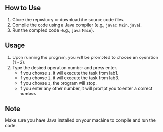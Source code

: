 ## How to Use

1. Clone the repository or download the source code files.
2. Compile the code using a Java compiler (e.g., `javac Main.java`).
3. Run the compiled code (e.g., `java Main`).

## Usage

1. Upon running the program, you will be prompted to choose an operation (1 - 3).
2. Type the desired operation number and press enter.
    - If you choose `1`, it will execute the task from lab1.
    - If you choose `2`, it will execute the task from lab3.
    - If you choose `3`, the program will stop.
    - If you enter any other number, it will prompt you to enter a correct number.

## Note

Make sure you have Java installed on your machine to compile and run the code.